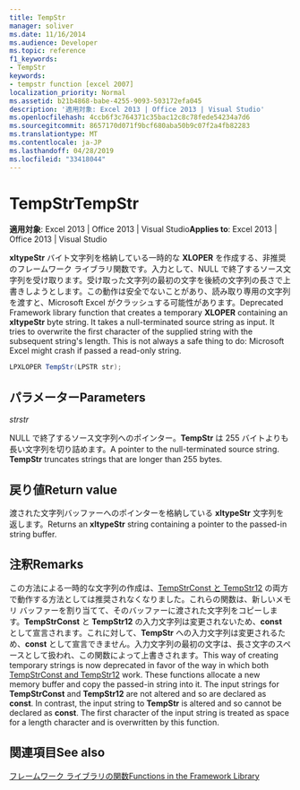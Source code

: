```yaml
---
title: TempStr
manager: soliver
ms.date: 11/16/2014
ms.audience: Developer
ms.topic: reference
f1_keywords:
- TempStr
keywords:
- tempstr function [excel 2007]
localization_priority: Normal
ms.assetid: b21b4868-babe-4255-9093-503172efa045
description: '適用対象: Excel 2013 | Office 2013 | Visual Studio'
ms.openlocfilehash: 4ccb6f3c764371c35bac12c8c78fede54234a7d6
ms.sourcegitcommit: 8657170d071f9bcf680aba50b9c07f2a4fb82283
ms.translationtype: MT
ms.contentlocale: ja-JP
ms.lasthandoff: 04/28/2019
ms.locfileid: "33418044"
---
```

# <a name="tempstr"></a><span data-ttu-id="07598-104">TempStr</span><span class="sxs-lookup"><span data-stu-id="07598-104">TempStr</span></span>

 <span data-ttu-id="07598-105">**適用対象**: Excel 2013 | Office 2013 | Visual Studio</span><span class="sxs-lookup"><span data-stu-id="07598-105">**Applies to**: Excel 2013 | Office 2013 | Visual Studio</span></span> 
  
<span data-ttu-id="07598-p101">**xltypeStr** バイト文字列を格納している一時的な **XLOPER** を作成する、非推奨のフレームワーク ライブラリ関数です。入力として、NULL で終了するソース文字列を受け取ります。受け取った文字列の最初の文字を後続の文字列の長さで上書きしようとします。この動作は安全でないことがあり、読み取り専用の文字列を渡すと、Microsoft Excel がクラッシュする可能性があります。</span><span class="sxs-lookup"><span data-stu-id="07598-p101">Deprecated Framework library function that creates a temporary **XLOPER** containing an **xltypeStr** byte string. It takes a null-terminated source string as input. It tries to overwrite the first character of the supplied string with the subsequent string's length. This is not always a safe thing to do: Microsoft Excel might crash if passed a read-only string.</span></span> 
  
```cs
LPXLOPER TempStr(LPSTR str);
```

## <a name="parameters"></a><span data-ttu-id="07598-110">パラメーター</span><span class="sxs-lookup"><span data-stu-id="07598-110">Parameters</span></span>

 <span data-ttu-id="07598-111">_str_</span><span class="sxs-lookup"><span data-stu-id="07598-111">_str_</span></span>
  
<span data-ttu-id="07598-p102">NULL で終了するソース文字列へのポインター。**TempStr** は 255 バイトよりも長い文字列を切り詰めます。</span><span class="sxs-lookup"><span data-stu-id="07598-p102">A pointer to the null-terminated source string. **TempStr** truncates strings that are longer than 255 bytes.</span></span> 
  
## <a name="return-value"></a><span data-ttu-id="07598-114">戻り値</span><span class="sxs-lookup"><span data-stu-id="07598-114">Return value</span></span>

<span data-ttu-id="07598-115">渡された文字列バッファーへのポインターを格納している **xltypeStr** 文字列を返します。</span><span class="sxs-lookup"><span data-stu-id="07598-115">Returns an **xltypeStr** string containing a pointer to the passed-in string buffer.</span></span> 
  
## <a name="remarks"></a><span data-ttu-id="07598-116">注釈</span><span class="sxs-lookup"><span data-stu-id="07598-116">Remarks</span></span>

<span data-ttu-id="07598-p103">この方法による一時的な文字列の作成は、[TempStrConst と TempStr12](tempstrconst-tempstr12.md) の両方で動作する方法としては推奨されなくなりました。これらの関数は、新しいメモリ バッファーを割り当てて、そのバッファーに渡された文字列をコピーします。**TempStrConst** と **TempStr12** の入力文字列は変更されないため、**const** として宣言されます。これに対して、**TempStr** への入力文字列は変更されるため、**const** として宣言できません。入力文字列の最初の文字は、長さ文字のスペースとして扱われ、この関数によって上書きされます。</span><span class="sxs-lookup"><span data-stu-id="07598-p103">This way of creating temporary strings is now deprecated in favor of the way in which both [TempStrConst and TempStr12](tempstrconst-tempstr12.md) work. These functions allocate a new memory buffer and copy the passed-in string into it. The input strings for **TempStrConst** and **TempStr12** are not altered and so are declared as **const**. In contrast, the input string to **TempStr** is altered and so cannot be declared as **const**. The first character of the input string is treated as space for a length character and is overwritten by this function.</span></span>
  
## <a name="see-also"></a><span data-ttu-id="07598-122">関連項目</span><span class="sxs-lookup"><span data-stu-id="07598-122">See also</span></span>



[<span data-ttu-id="07598-123">フレームワーク ライブラリの関数</span><span class="sxs-lookup"><span data-stu-id="07598-123">Functions in the Framework Library</span></span>](functions-in-the-framework-library.md)

